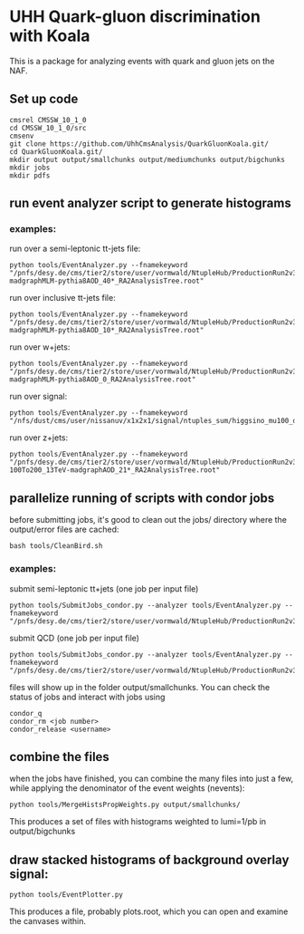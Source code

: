 # UHH Quark-gluon discrimination with Koala
This is a package for analyzing events with quark and gluon jets on the NAF.
## Set up code

```
cmsrel CMSSW_10_1_0
cd CMSSW_10_1_0/src
cmsenv
git clone https://github.com/UhhCmsAnalysis/QuarkGluonKoala.git/
cd QuarkGluonKoala.git/
mkdir output output/smallchunks output/mediumchunks output/bigchunks
mkdir jobs
mkdir pdfs
```

## run event analyzer script to generate histograms
### examples:

run over a semi-leptonic tt-jets file:
```
python tools/EventAnalyzer.py --fnamekeyword "/pnfs/desy.de/cms/tier2/store/user/vormwald/NtupleHub/ProductionRun2v3/Summer16.TTJets_SingleLeptFromT_TuneCUETP8M1_13TeV-madgraphMLM-pythia8AOD_40*_RA2AnalysisTree.root"
```

run over inclusive tt-jets file:
```
python tools/EventAnalyzer.py --fnamekeyword  "/pnfs/desy.de/cms/tier2/store/user/vormwald/NtupleHub/ProductionRun2v3/Summer16.TTJets_TuneCUETP8M1_13TeV-madgraphMLM-pythia8AOD_10*_RA2AnalysisTree.root"
```

run over w+jets:
```
python tools/EventAnalyzer.py --fnamekeyword  "/pnfs/desy.de/cms/tier2/store/user/vormwald/NtupleHub/ProductionRun2v3/Summer16.WJetsToLNu_TuneCUETP8M1_13TeV-madgraphMLM-pythia8AOD_0_RA2AnalysisTree.root"
```

run over signal:

```
python tools/EventAnalyzer.py --fnamekeyword  "/nfs/dust/cms/user/nissanuv/x1x2x1/signal/ntuples_sum/higgsino_mu100_dm3p28Chi20Chipm_2.root"
```

run over z+jets:
```
python tools/EventAnalyzer.py --fnamekeyword  "/pnfs/desy.de/cms/tier2/store/user/vormwald/NtupleHub/ProductionRun2v3/Summer16.ZJetsToNuNu_HT-100To200_13TeV-madgraphAOD_21*_RA2AnalysisTree.root"
```

## parallelize running of scripts with condor jobs

before submitting jobs, it's good to clean out the jobs/ directory where the output/error files are cached:

```
bash tools/CleanBird.sh
```

### examples:

submit semi-leptonic tt+jets (one job per input file)

```
python tools/SubmitJobs_condor.py --analyzer tools/EventAnalyzer.py --fnamekeyword  "/pnfs/desy.de/cms/tier2/store/user/vormwald/NtupleHub/ProductionRun2v3/Summer16.TTJets_SingleLept*.root"
```

submit QCD (one job per input file)

```
python tools/SubmitJobs_condor.py --analyzer tools/EventAnalyzer.py --fnamekeyword  "/pnfs/desy.de/cms/tier2/store/user/vormwald/NtupleHub/ProductionRun2v3/Summer16.QCD_HT*.root"
```
 
files will show up in the folder output/smallchunks. You can check the status of jobs and interact with jobs using
```
condor_q
condor_rm <job number>
condor_release <username>
```

## combine the files 
when the jobs have finished, you can combine the many files into just a few, while applying the denominator of the event weights (nevents):
```
python tools/MergeHistsPropWeights.py output/smallchunks/
```

This produces a set of files with histograms weighted to lumi=1/pb in output/bigchunks

## draw stacked histograms of background overlay signal:

```
python tools/EventPlotter.py
```

This produces a file, probably plots.root, which you can open and examine the canvases within. 


